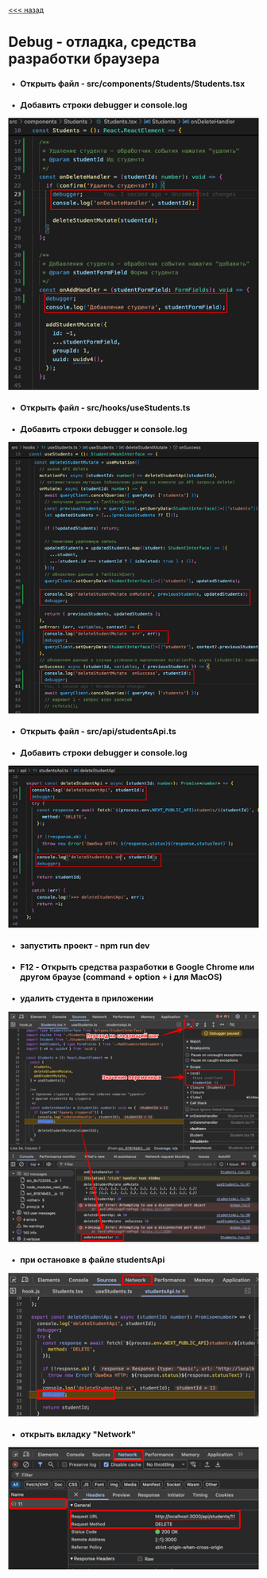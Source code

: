 [<<< назад](../README.md)

# Debug - отладка, средства разработки браузера


- ### Открыть файл - src/components/Students/Students.tsx
- ### Добавить строки debugger и console.log

![debug-students](pics/debug-students.png)   


- ### Открыть файл - src/hooks/useStudents.ts
- ### Добавить строки debugger и console.log
  
![debug-use-students](pics/debug-use-students.png)   


- ### Открыть файл - src/api/studentsApi.ts
- ### Добавить строки debugger и console.log
  
![debug-students-api](pics/debug-students-api.png)   


- ### запустить проект - npm run dev
- ### F12 -  Открыть средства разработки в Google Chrome или другом браузе (command + option + i для MacOS)
- ### удалить студента в приложении

![debug-dev-tools](pics/debug-dev-tools.png)   

- ### при остановке в файле studentsApi
  
![debug-del-student](pics/debug-del-student.png)   

- ### открыть вкладку "Network"
  
![debug-network](pics/debug-network.png)   
